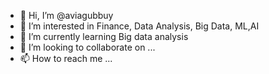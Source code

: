 - 👋 Hi, I’m @aviagubbuy
- 👀 I’m interested in Finance, Data Analysis, Big Data, ML,AI
- 🌱 I’m currently learning Big data analysis 
- 💞️ I’m looking to collaborate on ...
- 📫 How to reach me ...

<!---
aviagubbuy/aviagubbuy is a ✨ special ✨ repository because its `README.md` (this file) appears on your GitHub profile.
You can click the Preview link to take a look at your changes.
--->
